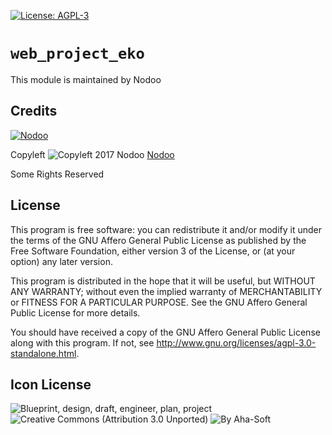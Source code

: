 [![License: AGPL-3](https://img.shields.io/badge/licence-AGPL--3-blue.svg)](http://www.gnu.org/licenses/agpl-3.0-standalone.html)

# `web_project_eko`

This module is maintained by Nodoo

## Credits

[![Nodoo](https://avatars1.githubusercontent.com/u/25467394?s=100)](https://github.com/nodoo)

Copyleft ![Copyleft](/static/description/copyleft.png) 2017 Nodoo [Nodoo](https://github.com/nodoo)

Some Rights Reserved

## License

This program is free software: you can redistribute it and/or modify
it under the terms of the GNU Affero General Public License as published
by the Free Software Foundation, either version 3 of the License, or
(at your option) any later version.

This program is distributed in the hope that it will be useful,
but WITHOUT ANY WARRANTY; without even the implied warranty of
MERCHANTABILITY or FITNESS FOR A PARTICULAR PURPOSE. See the
GNU Affero General Public License for more details.

You should have received a copy of the GNU Affero General Public License
along with this program. If not, see
<http://www.gnu.org/licenses/agpl-3.0-standalone.html>.

## Icon License

![Blueprint, design, draft, engineer, plan, project](/static/description/icon.png)
![Creative Commons (Attribution 3.0 Unported)](https://creativecommons.org/licenses/by/3.0/)
![ By Aha-Soft](http://www.aha-soft.com/)
